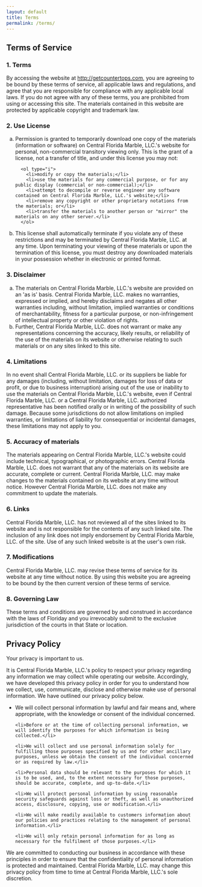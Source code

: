 ```yaml
---
layout: default
title: Terms
permalink: /terms/
---
```

<section class="container section">
  <div class="row">
<div class="col-lg-5 col-sm-12">
<h2 class="h2 is-first-heading">Terms of Service</h2>

<h3 class="title">1. Terms</h3>

<p>By accessing the website at&nbsp;<a href="http://getcountertops.com">http://getcountertops.com</a>, you are agreeing to be bound by these terms of service, all applicable laws and regulations, and agree that you are responsible for compliance with any applicable local laws. If you do not agree with any of these terms, you are prohibited from using or accessing this site. The materials contained in this website are protected by applicable copyright and trademark law.</p>

<h3 class="title">2. Use License</h3>
<ol type="a">
    <li>
      Permission is granted to temporarily download one copy of the materials (information or software) on Central Florida Marble, LLC.'s website for personal, non-commercial transitory viewing only. This is the grant of a license, not a transfer of title, and under this license you may not:

      <ol type="i">
        <li>modify or copy the materials;</li>
        <li>use the materials for any commercial purpose, or for any public display (commercial or non-commercial);</li>
        <li>attempt to decompile or reverse engineer any software contained on Central Florida Marble, LLC.'s website;</li>
        <li>remove any copyright or other proprietary notations from the materials; or</li>
        <li>transfer the materials to another person or "mirror" the materials on any other server.</li>
      </ol>
</li>
<li>This license shall automatically terminate if you violate any of these restrictions and may be terminated by Central Florida Marble, LLC. at any time. Upon terminating your viewing of these materials or upon the termination of this license, you must destroy any downloaded materials in your possession whether in electronic or printed format.
</li>
  </ol>

<h3 class="title">3. Disclaimer</h3>

  <ol type="a">
    <li>The materials on Central Florida Marble, LLC.'s website are provided on an 'as is' basis. Central Florida Marble, LLC. makes no warranties, expressed or implied, and hereby disclaims and negates all other warranties including, without limitation, implied warranties or conditions of merchantability, fitness for a particular purpose, or non-infringement of intellectual property or other violation of rights.</li>
    <li>Further, Central Florida Marble, LLC. does not warrant or make any representations concerning the accuracy, likely results, or reliability of the use of the materials on its website or otherwise relating to such materials or on any sites linked to this site.</li>
  </ol>

<h3 class="title">4. Limitations</h3>

  <p>In no event shall Central Florida Marble, LLC. or its suppliers be liable for any damages (including, without limitation, damages for loss of data or profit, or due to business interruption) arising out of the use or inability to use the materials on Central Florida Marble, LLC.'s website, even if Central Florida Marble, LLC. or a Central Florida Marble, LLC. authorized representative has been notified orally or in writing of the possibility of such damage. Because some jurisdictions do not allow limitations on implied warranties, or limitations of liability for consequential or incidental damages, these limitations may not apply to you.</p>

<h3 class="title">5. Accuracy of materials</h3>

  <p>The materials appearing on Central Florida Marble, LLC.'s website could include technical, typographical, or photographic errors. Central Florida Marble, LLC. does not warrant that any of the materials on its website are accurate, complete or current. Central Florida Marble, LLC. may make changes to the materials contained on its website at any time without notice. However Central Florida Marble, LLC. does not make any commitment to update the materials.</p>

<h3 class="title">6. Links</h3>

  <p>Central Florida Marble, LLC. has not reviewed all of the sites linked to its website and is not responsible for the contents of any such linked site. The inclusion of any link does not imply endorsement by Central Florida Marble, LLC. of the site. Use of any such linked website is at the user's own risk.</p>

<h3 class="title">7. Modifications</h3>

  <p>Central Florida Marble, LLC. may revise these terms of service for its website at any time without notice. By using this website you are agreeing to be bound by the then current version of these terms of service.</p>

<h3 class="title">8. Governing Law</h3>

  <p>These terms and conditions are governed by and construed in accordance with the laws of Floriday and you irrevocably submit to the exclusive jurisdiction of the courts in that State or location.</p>

<h2 class="title">Privacy Policy</h2>

  <p>Your privacy is important to us.</p>

  <p>It is Central Florida Marble, LLC.'s policy to respect your privacy regarding any information we may collect while operating our website. Accordingly, we have developed this privacy policy in order for you to understand how we collect, use, communicate, disclose and otherwise make use of personal information. We have outlined our privacy policy below.</p>

  <ul>
    <li>We will collect personal information by lawful and fair means and, where appropriate, with the knowledge or consent of the individual concerned.</li>

    <li>Before or at the time of collecting personal information, we will identify the purposes for which information is being collected.</li>

    <li>We will collect and use personal information solely for fulfilling those purposes specified by us and for other ancillary purposes, unless we obtain the consent of the individual concerned or as required by law.</li>

    <li>Personal data should be relevant to the purposes for which it is to be used, and, to the extent necessary for those purposes, should be accurate, complete, and up-to-date.</li>

    <li>We will protect personal information by using reasonable security safeguards against loss or theft, as well as unauthorized access, disclosure, copying, use or modification.</li>

    <li>We will make readily available to customers information about our policies and practices relating to the management of personal information.</li>

    <li>We will only retain personal information for as long as necessary for the fulfilment of those purposes.</li>
  </ul>

  <p>We are committed to conducting our business in accordance with these principles in order to ensure that the confidentiality of personal information is protected and maintained. Central Florida Marble, LLC. may change this privacy policy from time to time at Central Florida Marble, LLC.'s sole discretion.</p>
  </div>
  </div>
  </section>
